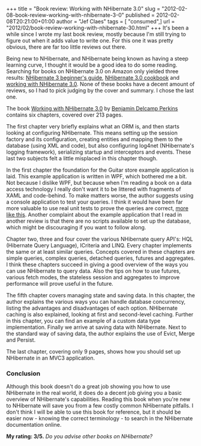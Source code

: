 +++
title = "Book review: Working with NHibernate 3.0"
slug = "2012-02-08-book-review-working-with-nhibernate-3-0"
published = 2012-02-08T20:21:00+01:00
author = "Jef Claes"
tags = [ "consumed",]
url = "2012/02/book-review-working-with-nhibernate-30.html"
+++
It's been a while since I wrote my last book review, mostly because I'm
still trying to figure out when it adds value to write one. For this one
it was pretty obvious, there are far too little reviews out there.  
  
Being new to NHibernate, and NHibernate being known as having a steep
learning curve, I thought it would be a good idea to do some reading.
Searching for books on NHibernate 3.0 on Amazon only yielded three
results: [NHibernate 3 beginner's
guide](http://www.amazon.com/gp/product/1849516022/ref=as_li_qf_sp_asin_il_tl?ie=UTF8&tag=diofanedebyje-20&linkCode=as2&camp=1789&creative=9325&creativeASIN=1849516022),
[NHibernate 3.0
cookbook](http://www.amazon.com/gp/product/184951304X/ref=as_li_qf_sp_asin_il_tl?ie=UTF8&tag=diofanedebyje-20&linkCode=as2&camp=1789&creative=9325&creativeASIN=184951304X)
and [working with NHibernate
3.0](http://www.amazon.com/gp/product/1118112571/ref=as_li_qf_sp_asin_il_tl?ie=UTF8&tag=diofanedebyje-20&linkCode=as2&camp=1789&creative=9325&creativeASIN=1118112571).
None of these books have a decent amount of reviews, so I had to pick
judging by the cover and summary. I chose the last one.  
  
The book [Working with NHibernate
3.0](http://the%20book%20working%20with%20nhibernate%203.0%20by%20benjamin%20delcamp%20perkins%20contains%20six%20chapters%2C%20covered%20over%20213%20pages./)
by [Benjamin Delcamp
Perkins](http://thebestcsharpprogrammerintheworld.com/) contains six
chapters, covered over 213 pages.  
  
The first chapter very briefly explains what an ORM is, and then starts
looking at configuring NHibernate. This means setting up the session
factory and its configuration, creating entities and mapping them to the
database (using XML and code), but also configuring log4net
(NHibernate's logging framework), serializing startup and interceptors
and events. These last two subjects felt a little misplaced in this
chapter though.  
  
In the first chapter the foundation for the Guitar store example
application is laid. This example application is written in WPF, which
bothered me a bit. Not because I dislike WPF, but because when I'm
reading a book on a data access technology I really don't want it to be
littered with fragments of XAML and code-behind. To make matters worse,
the author suggests using a console application to test your queries. I
think it would have been far more valuable to use real unit tests to
prove the queries are correct, [more like
this](https://github.com/davybrion/NHibernateWorkshop/tree/master/NHibernateWorkshop).
Another complaint about the example application that I read in another
review is that there are no scripts available to set up the database,
which might be discouraging if you want to follow along.  
  
Chapter two, three and four cover the various NHibernate query API's:
HQL (Hibernate Query Language), ICriteria and LINQ. Every chapter
implements the same or at least similar queries. Concepts covered in
these chapters are simple queries, complex queries, detached queries,
futures and aggregates. I think these chapters succeed in giving a good
overview of the ways you can use NHibernate to query data. Also the tips
on how to use futures, various fetch modes, the stateless session and
aggregates to improve performance will prove useful in the future.  
  
The fifth chapter covers managing state and saving data. In this
chapter, the author explains the various ways you can handle database
concurrency, listing the advantages and disadvantages of each option.
NHibernate caching is also explained, looking at first and second-level
caching. Further in this chapter, you can find an example of a custom
data type implementation. Finally we arrive at saving data with
NHibernate. Next to the standard way of saving data, the author explains
the use of Evict, Merge and Persist.  
  
The last chapter, covering only 9 pages, shows how you should set up
NHibernate in an MVC3 application.  
  
### Conclusion  
  
Although this book doesn't do a great job showing you how to use
NHibernate in the real world, it does do a decent job giving you a basic
overview of NHibernate's capabilities. Reading this book when you're new
to NHibernate will save you from a few costly common NHibernate
pitfalls. I don't think I will be able to use this book for reference,
but it should be easier now - knowing the correct terminology - to
search in the NHibernate documentation online.  
  
**My rating: 3/5.** *Do you advise other books on NHibernate?*
